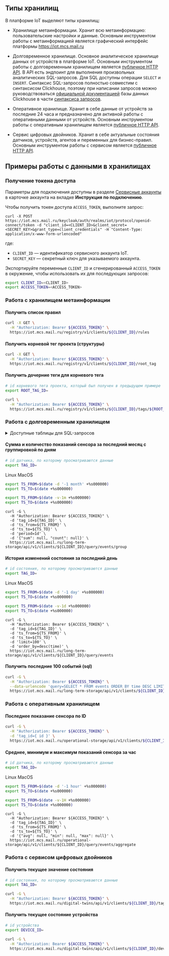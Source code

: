 ## Типы хранилищ

В платформе IoT выделяют типы хранилищ:

- Хранилище метаинформации. Хранит всю метаинформацию: пользовательские настройки и данные. Основным инструментом работы с метаинформацией является графический интерфейс платформы https://iot.mcs.mail.ru

- Долговременное хранилище. Основное аналитическое хранилище данных от устройств в платформе IoT. Основным инструментом работы с долговременным хранилищем является [публичное HTTP API](../../../api/api-iot/). В API есть эндпоинт для выполнения произвольных аналитических SQL-запросов. Для SQL доступны операции `SELECT` и `INSERT`. Синтаксис SQL-запросов полностью совместим с синтаксисом Clickhouse, поэтому при написании запросов можно руководствоваться [официальной документацией](https://clickhouse.com/docs/en/interfaces/http/) базы данных Clickhouse в части [синтаксиса запросов](https://clickhouse.com/docs/en/sql-reference).

- Оперативное хранилище. Хранит в себе данные от устройств за последние 24 часа и предназначено для активной работы с оперативными данными от устройств. Основным инструментом работы с оперативным хранилищем является [публичное HTTP API](../../../api/api-iot/).

- Сервис цифровых двойников. Хранит в себе актуальные состояния датчиков, устройств, агентов и переменных для бизнес-правил. Основным инструментом работы с сервисом является [публичное HTTP API](../../../api/api-iot/).

## Примеры работы с данными в хранилищах

### Получение токена доступа

<info>

Параметры для подключения доступны в разделе [Сервисные аккаунты](https://iot.mcs.mail.ru/service-accounts/) в карточке аккаунта на вкладке **Инструкция по подключению**.

</info>

Чтобы получить токен доступа `ACCESS_TOKEN`, выполните запрос:

```curl
curl -X POST https://iot.mcs.mail.ru/keycloak/auth/realms/iot/protocol/openid-connect/token -d "client_id=<CLIENT_ID>&client_secret=<SECRET_KEY>&grant_type=client_credentials" -H "Content-Type: application/x-www-form-urlencoded"
```

где:

- `CLIENT_ID` — идентификатор сервисного аккаунта IoT.
- `SECRET_KEY` — секретный ключ для указываемого аккаунта.

Экспортируйте переменные `CLIENT_ID` и сгенерированный `ACCESS_TOKEN` в окружение, чтобы использовать их для последующих запросов:

```bash
export CLIENT_ID=<CLIENT_ID>
export ACCESS_TOKEN=<ACCESS_TOKEN>
```

### Работа с хранилищем метаинформации

#### Получить список правил

```bash
curl -X GET \
  -H "Authorization: Bearer ${ACCESS_TOKEN}" \
  https://iot.mcs.mail.ru/registry/v1/clients/${CLIENT_ID}/rules
```

#### Получить корневой тег проекта (структуры)

```bash
curl -X GET \
  -H "Authorization: Bearer ${ACCESS_TOKEN}" \
  https://iot.mcs.mail.ru/registry/v1/clients/${CLIENT_ID}/root_tag
```

#### Получить дочерние теги для корневого тега

```bash
# id корневого тега проекта, который был получен в предыдущем примере
export ROOT_TAG_ID=

curl \
  -H "Authorization: Bearer ${ACCESS_TOKEN}" \
  https://iot.mcs.mail.ru/registry/v1/clients/${CLIENT_ID}/tags/${ROOT_TAG_ID}/children
```

### Работа с долговременным хранилищем

<details>
  <summary>Доступные таблицы для SQL-запросов</summary>

- `events` — временные ряды от сенсоров и история состояний:

```sql
CREATE TABLE
    events (
        tag_id UInt64,
        value_type Enum8(
            'integer' = 0,
            'float' = 1,
            'boolean' = 2,
            'string' = 3,
            'location' = 4,
            'timestamp' = 5
        ),
        integer_value Int64,
        float_value Float64,
        boolean_value UInt8,
        string_value String,
        timestamp_value DateTime64(6, 'UTC'),
        location_value Tuple(lat Float64, lng Float64),
        payload String,
        time DateTime64(6, 'UTC'),
        received_at DateTime64(6, 'UTC')
    );
```

- `aggregates` — подсчитанные платформой IoT агрегаты:

```sql
CREATE TABLE
    aggregates (
        tag_id UInt64,
        value_type Enum8(
            'integer' = 0,
            'float' = 1
        ),
        fvalue Float64,
        ivalue Int64,
        payload String,
        time DateTime64(6, 'UTC'),
        received_at DateTime64(6, 'UTC') DEFAULT now()
    );
```

- `tags` — слепок метаинформации о тегах:

```sql
CREATE TABLE
    tags (
        tag_id UInt64,
        name String,
        label String,
        type Enum8(
            'undefined' = 0,
            'event' = 1,
            'state' = 2,
            'node' = 3,
            'device' = 4,
            'agent' = 5,
            'aggregate' = 6
        ),
        full_name String,
        created_at DateTime64(6, 'UTC'),
        updated_at DateTime64(6, 'UTC'),
        device_id Nullable(UInt64),
        agent_id Nullable(UInt64),
        attrs Nested (key String, value String),
        last_check_date DateTime('UTC'),
        deleted UInt8 DEFAULT 0
    );
```

</details>

#### Сумма и количество показаний сенсора за последний месяц с группировкой по дням

```bash
# id датчика, по которому просматриваются данные
export TAG_ID=
```

<tabs>
<tablist>
<tab>Linux</tab>
<tab>MacOS</tab>
</tablist>
<tabpanel>

```bash
export TS_FROM=$(date -d '-1 month' +%s000000)
export TS_TO=$(date +%s000000)
```

</tabpanel>
<tabpanel>

```bash
export TS_FROM=$(date -v-1m +%s000000)
export TS_TO=$(date +%s000000)
```

</tabpanel>
</tabs>

```curl
curl -G \
  -H "Authorization: Bearer ${ACCESS_TOKEN}" \
  -d 'tag_id=${TAG_ID}' \
  -d 'ts_from=${TS_FROM}' \
  -d 'ts_to=${TS_TO}' \
  -d 'period=1d' \
  -d '{"sum": null, "count": null}' \
  https://iot.mcs.mail.ru/long-term-storage/api/v1/clients/${CLIENT_ID}/query/events/group
```

#### История изменений состояния за последний день

```bash
# id состояния, по которому просматриваются данные
export TAG_ID=
```

<tabs>
<tablist>
<tab>Linux</tab>
<tab>MacOS</tab>
</tablist>
<tabpanel>

```bash
export TS_FROM=$(date -d '-1 day' +%s000000)
export TS_TO=$(date +%s000000)
```

</tabpanel>
<tabpanel>

```bash
export TS_FROM=$(date -v-1d +%s000000)
export TS_TO=$(date +%s000000)
```

</tabpanel>
</tabs>

```curl
curl -G \
  -H "Authorization: Bearer ${ACCESS_TOKEN}" \
  -d 'tag_id=${TAG_ID}' \
  -d 'ts_from=${TS_FROM}' \
  -d 'ts_to=${TS_TO}' \
  -d 'limit=100' \
  -d 'order_by=desc(time)' \
  https://iot.mcs.mail.ru/long-term-storage/api/v1/clients/${CLIENT_ID}/query/events
```

#### Получить последние 100 событий (sql)

```bash
curl -G \
  -H "Authorization: Bearer ${ACCESS_TOKEN}" \
  --data-urlencode 'query=SELECT * FROM events ORDER BY time DESC LIMIT 100' \
  https://iot.mcs.mail.ru/long-term-storage/api/v1/clients/${CLIENT_ID}/proxy
```

### Работа с оперативным хранилищем

#### Последнее показание сенсора по ID

```bash
curl -G \
  -H "Authorization: Bearer ${ACCESS_TOKEN}" \
  -d 'tag_id={ id }' \
  https://iot.mcs.mail.ru/operational-storage/api/v1/clients/${CLIENT_ID}/query/events/latest
```

#### Среднее, минимум и максимум показаний сенсора за час

```bash
# id датчика, по которому просматриваются данные
export TAG_ID=
```

<tabs>
<tablist>
<tab>Linux</tab>
<tab>MacOS</tab>
</tablist>
<tabpanel>

```bash
export TS_FROM=$(date -d '-1 hour' +%s000000)
export TS_TO=$(date +%s000000)
```

</tabpanel>
<tabpanel>

```bash
export TS_FROM=$(date -v-1H +%s000000)
export TS_TO=$(date +%s000000)
```

</tabpanel>
</tabs>

```curl
curl -G \
  -H "Authorization: Bearer ${ACCESS_TOKEN}" \
  -d 'tag_id=${TAG_ID}' \
  -d 'ts_from=${TS_FROM}' \
  -d 'ts_to=${TS_TO}' \
  -d '{"avg": null, "min": null, "max": null}' \
  https://iot.mcs.mail.ru/operational-storage/api/v1/clients/${CLIENT_ID}/query/events/aggregate
```

### Работа с сервисом цифровых двойников

#### Получить текущее значение состояния

```bash
# id состояния, по которому просматриваются данные
export TAG_ID=

curl -G \
  -H "Authorization: Bearer ${ACCESS_TOKEN}" \
  https://iot.mcs.mail.ru/digital-twins/api/v1/clients/${CLIENT_ID}/tags/${TAG_ID}
```

#### Получить текущее состояние устройства

```bash
# id устройства
export DEVICE_ID=

curl -G \
  -H "Authorization: Bearer ${ACCESS_TOKEN}" \
  https://iot.mcs.mail.ru/digital-twins/api/v1/clients/${CLIENT_ID}/devices/${DEVICE_ID}
```
